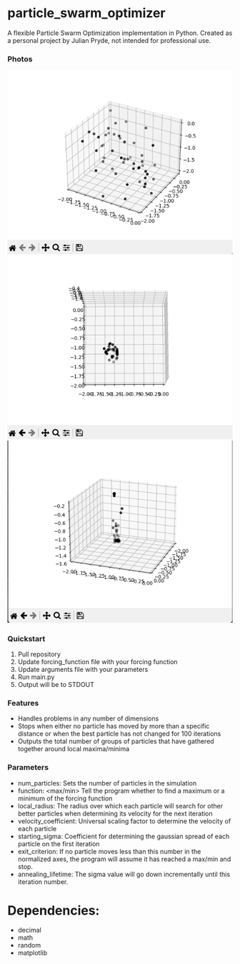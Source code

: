 # particle_swarm_optimizer

A flexible Particle Swarm Optimization implementation in Python.  Created as a personal project by Julian Pryde, not intended for professional use.

### Photos
![Before](https://raw.githubusercontent.com/EleoFalcon/particle_swarm_optimizer/master/screenshots/Screenshot%202022-12-23%20140113.png)
![After View 1](https://raw.githubusercontent.com/EleoFalcon/particle_swarm_optimizer/master/screenshots/Screenshot%202022-12-23%20140638.png)
![After View 2](https://raw.githubusercontent.com/EleoFalcon/particle_swarm_optimizer/master/screenshots/Screenshot%202022-12-23%20140047.png)

### Quickstart
1. Pull repository
2. Update forcing_function file with your forcing function
3. Update arguments file with your parameters
4. Run main.py
5. Output will be to STDOUT

### Features
- Handles problems in any number of dimensions
- Stops when either no particle has moved by more than a specific distance or when the best particle has not changed for 100 iterations
- Outputs the total number of groups of particles that have gathered together around local maxima/minima
 
### Parameters
- num_particles: Sets the number of particles in the simulation
- function: <max/min> Tell the program whether to find a maximum or a minimum of the forcing function
- local_radius: The radius over which each particle will search for other better particles when determining its velocity for the next iteration
- velocity_coefficient: Universal scaling factor to determine the velocity of each particle
- starting_sigma: Coefficient for determining the gaussian spread of each particle on the first iteration
- exit_criterion: If no particle moves less than this number in the normalized axes, the program will assume it has reached a max/min and stop.
- annealing_lifetime: The sigma value will go down incrementally until this iteration number.

# Dependencies:
- decimal
- math
- random
- matplotlib
